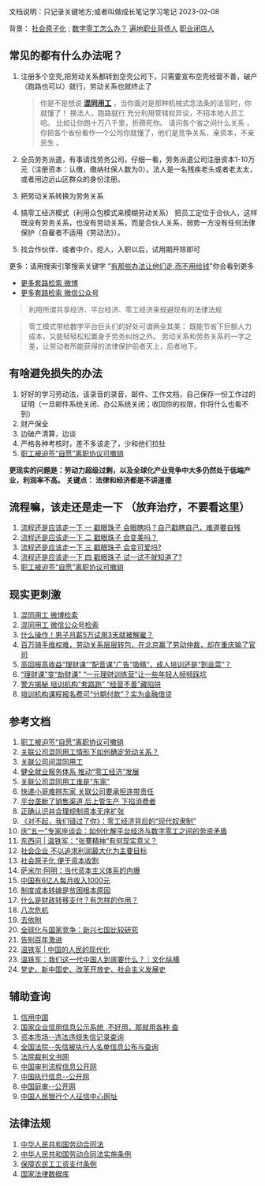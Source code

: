 文档说明：只记录关键地方;或者叫做成长笔记学习笔记 2023-02-08

背景： 
      [社会原子化](https://baike.baidu.com/item/%E7%A4%BE%E4%BC%9A%E5%8E%9F%E5%AD%90%E5%8C%96/1035537) ;
      [数字零工怎么办？](https://net.blogchina.com/blog/article/601913001#article)
      [遍地职业背债人](https://www.baidu.com/s?ie=utf-8&wd=%E8%81%8C%E4%B8%9A%E8%83%8C%E5%80%BA%E4%BA%BA)
      [职业闭店人](https://www.baidu.com/s?ie=utf-8&wd=%E8%81%8C%E4%B8%9A%E9%97%AD%E5%BA%97%E4%BA%BA)

## 常见的都有什么办法呢？

1. 注册多个空壳,把劳动关系都转到空壳公司下，只需要宣布空壳经营不善，破产（跑路也可以）就行，劳动关系也就终止了 
    > 你是不是想说 <strong>[混同用工](https://www.baidu.com/s?ie=utf-8&wd=%E6%B7%B7%E5%90%8C%E7%94%A8%E5%B7%A5%20site%3A%20weibo.com)</strong> ，当你面对是那种机械式念法条的法官时，你就懂了！
    > 换法人，跑路就行
    > 充分利用管辖权异议，不招本地人员工哈。 比如让你跑十万八千里，折腾死你。
    > 请问各个省之间什么关系 ，你把各个省份看作一个公司你就懂了，他们是竞争关系，亲资本，不亲民生 。

1. 全员劳务派遣，有事请找劳务公司，仔细一看，劳务派遣公司注册资本1-10万元（注册资本：认缴，缴纳社保人数为0）。法人是一名残疾老头或者老太太，或者用边远山区群众的身份注册。

1. 把劳动关系转换为劳务关系

1. 搞零工经济模式（利用众包模式来模糊劳动关系）  把员工定位于合伙人，这样既没有劳务关系，也没有劳动关系，而是合伙人关系，弱势一方没有任何法律保护（自雇者不适用《劳动法》）。

1. 找合作伙伴、或者中介，挖人，入职以后，试用期开除即可

更多：请用搜索引擎搜索关键字 "[有那些办法让他们走,而不用给钱](https://www.baidu.com/s?ie=utf-8&wd=有那些办法让他们走,而不用给钱)"你会看到更多
- [更多套路检索 微博](https://www.baidu.com/s?ie=utf-8&wd=离职套路%20site%3A%20weibo.com)
- [更多套路检索 微信公众号](https://www.baidu.com/s?ie=utf-8&wd=离职套路%20site%3A%20mp.weixin.qq.com)




> 利用所谓共享经济、平台经济、零工经济来规避现有的法律法规

> 零工模式带给数字平台巨头们的好处可谓两全其美：
     既能节省下巨额人力成本，又能轻轻松松置身于劳务纠纷之外。
     劳动关系和劳务关系的一字之差，让劳动者所能获得的法律保护前者天上，后者地下。

## 有啥避免损失的办法
1. 好好的学习劳动法，该录音的录音，邮件、工作文档，自己保存一份工作过的证明（一旦邮件系统关闭、办公系统关闭；收回你的权限，你将什么也看不到）
1. 财产保全
1. 边破产清算，边谈  
1. 严格各种考核时，差不多该走了，少和他们拉扯
1. [职工被迫签“自愿”离职协议可撤销](https://bjgh.docmis.cn/content/s6510b5b42cdcce6f3cdedb54.html)

<strong>更现实的问题是：劳动力超级过剩，以及全球化产业竞争中大多仍然处于低端产业，利润率不高。</strong>
<strong>关键点： 法律和经济都是不讲道德 </strong>

## 流程嘛，该走还是走一下 （放弃治疗，不要看这里）
1. [流程还是应该走一下 一 戳眼珠子 会眼瞎吗？自己戳瞎自己，难道要自残](https://zhuanlan.zhihu.com/p/138588314)
1. [流程还是应该走一下 二 戳眼珠子 会变美吗？](https://mp.weixin.qq.com/s/Skl2WfALF9d8wa5YpThJ2A)
1. [流程还是应该走一下 三 戳眼珠子 会变可爱吗? ](https://mp.weixin.qq.com/s?__biz=MzUzODE2Mjk0NA==&mid=2247483708&idx=1&sn=cc333fce451275e6378e67861d8d25c3&chksm=fadaa353cdad2a455278ea6c7a55d97320ba48b2db71e5c9eee63a93ff7ba966fec1caa716fc&scene=21#wechat_redirect%22)
1. [流程还是应该走一下 四 戳眼珠子 试一试不就知道了? ](https://mp.weixin.qq.com/s?__biz=MzUzODE2Mjk0NA==&mid=2247483736&idx=1&sn=3fad96004c9ef8d9250790f5ef0cc045&chksm=fadaa337cdad2a2133a353fb11b1c740e5071a492fb94fd9748d64b8693e922d2bf6608a60ce&cur_album_id=1696865415123025920&scene=189#wechat_redirect)
1. [职工被迫签“自愿”离职协议可撤销](https://bjgh.docmis.cn/content/s6510b5b42cdcce6f3cdedb54.html)

## 现实更刺激
1. [混同用工 微博检索](https://www.baidu.com/s?ie=utf-8&wd=%E6%B7%B7%E5%90%8C%E7%94%A8%E5%B7%A5%20site%3A%20weibo.com)
1. [混同用工 微信公众号检索](https://www.baidu.com/s?ie=utf-8&wd=site%3Amp.weixin.qq.com%20%E6%B7%B7%E5%90%8C%E7%94%A8%E5%B7%A5)
1. [什么操作！男子月薪5万试用3天就被解雇？](https://baijiahao.baidu.com/s?id=1748973830045427119)
1. [百万骑手维权难，劳动关系层层转包，在北京赢了劳动仲裁，却在重庆输了官司](https://www.toutiao.com/article/7025928083907822111/)
1. [高回报高收益“理财课”“配音课”广告“吸睛”，成人培训还是“割韭菜”？](http://www.xinhuanet.com/2021-03/13/c_1127207709.htm)
1. [“理财课”变“劫财课” “一元理财训练营”让一些年轻人频频踩坑](http://education.news.cn/2021-11/26/c_1211462197.htm)
1. [警方揭秘 培训机构“套路跑” “经营不善”藏陷阱](http://app.why.com.cn/epaper/webphone/qnb/html/2019-11/29/content_97716.html)
1. [培训机构课程报名费可“分期付款”？实为金融借贷](https://m.thepaper.cn/baijiahao_6946125)


## 参考文档
1. [职工被迫签“自愿”离职协议可撤销](https://bjgh.docmis.cn/content/s6510b5b42cdcce6f3cdedb54.html)
1. [关联公司混同用工情形下如何确定劳动关系？](http://www.sdcourt.gov.cn/jninglsfy/385278/385284/9047833/index.html)
1. [关联公司间混同用工](https://zhuanlan.zhihu.com/p/559796051)
1. [健全就业服务体系 推动“零工经济”发展](https://www.cndca.org.cn/mjzy/lxzn/czyz/jyxc/1810318/index.html)
1. [关联公司混同用工谁是“东家”](https://www.workercn.cn/c/2022-07-28/7116216.shtml)
1. [快递小哥难辨东家 关联公司要承担连带责任](https://www.workercn.cn/c/2022-09-19/7169130.shtml)
1. [平台垄断了销售渠道 后上管生产 下掐消费者 ](http://www.chinado.cn/?p=12410)
1. [正确认识并合理规制资本无序扩张](http://www.50forum.org.cn/home/article/detail/id/9347.html)
1. [《对不起，我们错过了你》：零工经济背后的“现代奴隶制”](https://www.thepaper.cn/newsDetail_forward_5642534)
1. [庆“五一”专家座谈会：如何化解平台经济与数字零工之间的劳资矛盾](https://net.blogchina.com/blog/article/601913001#article)
1. [东西问 | 温铁军：“张謇精神”有何现实意义？](https://www.chinanews.com.cn/gn/2022/06-11/9777681.shtml)
1. [社会企业 不以追求利润最大化为主要目标](https://baike.baidu.com/item/%E7%A4%BE%E4%BC%9A%E4%BC%81%E4%B8%9A/3833193)
1. [社会原子化 便于资本收割](https://baike.baidu.com/item/%E7%A4%BE%E4%BC%9A%E5%8E%9F%E5%AD%90%E5%8C%96/1035537)
1. [萨米尔·阿明：当代资本主义体系的内爆](https://mp.weixin.qq.com/s?__biz=MjM5MDg0MjQwNg==&mid=2650747575&idx=1&sn=68ce18445b9b9e192622dc380ae9015b&chksm=beb539fe89c2b0e8c9a93e9eb23dc5f72188868f5506107935ec4dd4b4a6aba5513c567ec882&scene=27)
1. [中国有6亿人每月收入1000元](http://house.china.com.cn/1652795.htm)
1. [制度成本转嫁是贫困根本原因](http://www.71.cn/2012/1204/696892.shtml)
1. [什么是财政转移支付？有怎样的作用？](https://www.zhihu.com/question/29004568/answer/2580941711)
1. [八次危机](https://baike.baidu.com/item/%E5%85%AB%E6%AC%A1%E5%8D%B1%E6%9C%BA%EF%BC%9A%E4%B8%AD%E5%9B%BD%E7%9A%84%E7%9C%9F%E5%AE%9E%E7%BB%8F%E9%AA%8C%201949-2009/59454601)
1. [去依附](https://baike.baidu.com/item/%E5%8E%BB%E4%BE%9D%E9%99%84/23748749)
1. [全球化与国家竞争：新兴七国比较研究](https://baike.baidu.com/item/%E5%85%A8%E7%90%83%E5%8C%96%E4%B8%8E%E5%9B%BD%E5%AE%B6%E7%AB%9E%E4%BA%89%EF%BC%9A%E6%96%B0%E5%85%B4%E4%B8%83%E5%9B%BD%E6%AF%94%E8%BE%83%E7%A0%94%E7%A9%B6/56771770)
1. [告别百年激进](https://baike.baidu.com/item/%E5%91%8A%E5%88%AB%E7%99%BE%E5%B9%B4%E6%BF%80%E8%BF%9B/19730862)
1. [温铁军 | 中国的人民的现代化](https://mp.weixin.qq.com/s/bAmXUIAQB9Fn4aaYInWstg)
1. [温铁军：我们这一代中国人到底要什么？｜文化纵横](https://www.toutiao.com/article/7158826049197900301/)
1. [党史、新中国史、改革开放史、社会主义发展史](https://www.12371.cn/special/ssxxjy/)


## 辅助查询
1. [信用中国](https://www.creditchina.gov.cn/)
1. [国家企业信用信息公示系统 ,不好用，那就用各种 查 ](https://www.gsxt.gov.cn/index.html)
1. [资本市场--违法违规失信记录查询](https://neris.csrc.gov.cn/shixinchaxun/)
1. [全国法院--失信被执行人名单信息公布与查询](http://zxgk.court.gov.cn/shixin/)
1. [法院裁判文书网](https://wenshu.court.gov.cn/)
1. [中国审判流程信息公开网](https://splcgk.court.gov.cn/gzfwww/)
1. [中国执行信息--公开网](http://zxgk.court.gov.cn/)
1. [中国庭审--公开网](http://tingshen.court.gov.cn/)
1. [中国人民银行个人征信中心网址](https://ipcrs.pbccrc.org.cn/)

## 法律法规
1. [中华人民共和国劳动合同法](https://flk.npc.gov.cn/detail2.html?ZmY4MDgwODE2ZjNjYmIzYzAxNmY0MDkyN2NhZjA0OWM%3D)
1. [中华人民共和国劳动合同法实施条例](https://flk.npc.gov.cn/detail2.html?ZmY4MDgwODE2ZjNjYmIzYzAxNmY0MDkyN2NhZjA0OWM%3D)
1. [保障农民工工资支付条例](https://flk.npc.gov.cn/detail2.html?ZmY4MDgwODE3NzRjN2EzZDAxNzc2YzQxNjc0MzE1YjI%3D)
1. [国家法律数据库](https://flk.npc.gov.cn/index.html)

